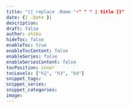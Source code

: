 ```yaml
---
title: "{{ replace .Name "-" " " | title }}"
date: {{ .Date }}
description:
draft: false
author: shibu
hideToc: false
enableToc: true
enableTocContent: false
enableSeries: false
enableSeriesContent: false
tocPosition: inner
tocLevels: ["h2", "h3", "h4"]
snippet_tags:
snippet_series:
snippet_categories:
image:
---
```


